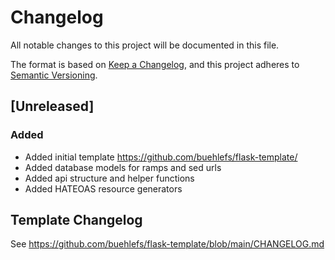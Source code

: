# Changelog

All notable changes to this project will be documented in this file.

The format is based on [Keep a Changelog](https://keepachangelog.com/en/1.0.0/),
and this project adheres to [Semantic Versioning](https://semver.org/spec/v2.0.0.html).

## [Unreleased]

### Added

- Added initial template <https://github.com/buehlefs/flask-template/>
- Added database models for ramps and sed urls
- Added api structure and helper functions
- Added HATEOAS resource generators

## Template Changelog

See <https://github.com/buehlefs/flask-template/blob/main/CHANGELOG.md>

